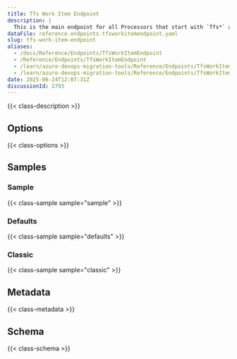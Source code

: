 ```yaml
---
title: Tfs Work Item Endpoint
description: |
  This is the main endpoint for all Processors that start with `Tfs*` and are used to migrate work items in Azure DevOps Migration Tools. It provides a unified interface for accessing and manipulating work items across different Azure DevOps services.
dataFile: reference.endpoints.tfsworkitemendpoint.yaml
slug: tfs-work-item-endpoint
aliases:
  - /docs/Reference/Endpoints/TfsWorkItemEndpoint
  - /Reference/Endpoints/TfsWorkItemEndpoint
  - /learn/azure-devops-migration-tools/Reference/Endpoints/TfsWorkItemEndpoint
  - /learn/azure-devops-migration-tools/Reference/Endpoints/TfsWorkItemEndpoint/index.md
date: 2025-06-24T12:07:31Z
discussionId: 2793
---
```


{{< class-description >}}

## Options

{{< class-options >}}

## Samples

### Sample

{{< class-sample sample="sample" >}}

### Defaults

{{< class-sample sample="defaults" >}}

### Classic

{{< class-sample sample="classic" >}}

## Metadata

{{< class-metadata >}}

## Schema

{{< class-schema >}}
